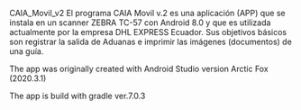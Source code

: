 CAIA_Movil_v2
El programa CAIA Movil v.2 es una aplicación (APP) que se instala en un scanner ZEBRA TC-57 con Android 8.0 y que es utilizada actualmente por la empresa DHL EXPRESS Ecuador. Sus objetivos básicos son registrar la salida de Aduanas e imprimir las imágenes (documentos) de una guía.

The app was originally created with Android Studio version Arctic Fox (2020.3.1)

The app is build with gradle ver.7.0.3
